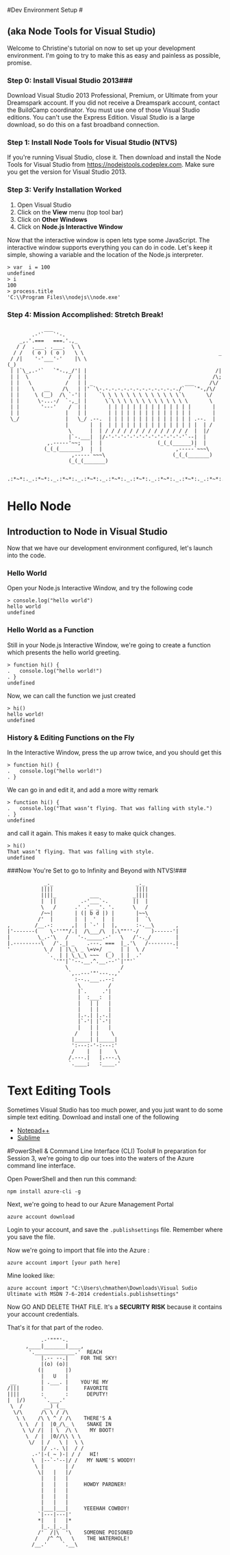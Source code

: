 #Dev Environment Setup #
## (aka Node Tools for Visual Studio) ##

Welcome to Christine's tutorial on now to set up your development environment. I'm going to try to make this as easy and painless as possible, promise.

### Step 0: Install Visual Studio 2013###

Download Visual Studio 2013 Professional, Premium, or Ultimate from your Dreamspark account.  If you did not receive a Dreamspark account, contact the BuildCamp coordinator.  You must use one of those Visual Studio editions.  You can't use the Express Edition.  Visual Studio is a large download, so do this on a fast broadband connection.

### Step 1: Install Node Tools for Visual Studio (NTVS) ###

If you're running Visual Studio, close it.  Then download and install the Node Tools for Visual Studio from https://nodejstools.codeplex.com.  Make sure you get the version for Visual Studio 2013.

### Step 3: Verify Installation Worked ###

1. Open Visual Studio
2. Click on the **View** menu (top tool bar)
3. Click on **Other Windows** 
4. Click on **Node.js Interactive Window**

Now that the interactive window is open lets type some JavaScript. The interactive window supports everything you can do in code. Let's keep it simple, showing a variable and the location of the Node.js interpreter.

    > var  i = 100
    undefined
	> i
	100
	> process.title
	'C:\\Program Files\\nodejs\\node.exe'


### Step 4: Mission Accomplished: Stretch Break! ###
         	  	___
       		.-'`   `'-.
   		_,.'.===   ===.'.,_
  	   / /  .___. .___.  \ \
 	  / /   ( o ) ( o )   \ \                                            _
	 / /|    '-'___'-'    |\ \                                          (_)
	 | |`\_,.-'`   `"-.,_/'| |                                          /|
	 | |  \             /  | |                                         /\;
	 | |   \           /   | | _                              ___     /\/
	 | |    \   __    /\   | |' `\-.-.-.-.-.-.-.-.-.-.-.-.-./`   `"-,/\/
	 | |     \ (__)  /\ `-'| |    `\ \ \ \ \ \ \ \ \ \ \ \ \`\       \/
	 | |      \-...-/  `-,_| |      \`\ \ \ \ \ \ \ \ \ \ \ \ \       \
	 | |       '---'    /  | |       | | | | | | | | | | | | | |       |
	 | |               |   | |       | | | | | | | | | | | | | |       |
	 \_/               |   \_/ .--.  | | | | | | | | | | | | | | .--.  |
	                   |       |  |  | | | | | | | | | | | | | | |  | /
	                    \      |  | / / / / / / / / / / / / / /  |  |/
	                    |`-.___|  |/-'-'-'-'-'-'-'-'-'-'-'-'-'`--|  |
	             ,.-----'~~;   |  |                  (_(_(______)|  |
	            (_(_(_______)  |  |                        ,-----`~~~\
	                     ,-----`~~~\                      (_(_(_______)
	                    (_(_(_______)
	
 	  .:*~*:._.:*~*:._.:*~*:._.:*~*:._.:*~*:._.:*~*:._.:*~*:._.:*~*:._.:*~*:.



# Hello Node #
## Introduction to Node in Visual Studio ##

Now that we have our development environment configured, let's launch into the code.


### Hello World ###
Open your Node.js Interactive Window, and try the following code

	> console.log("hello world")
	hello world
	undefined

### Hello World as a Function ###
Still in your Node.js Interactive Window, we're going to create a function which presents the hello world greeting.

    > function hi() {
    . 	console.log("hello world!")
    . }
    undefined

Now, we can call the function we just created

    > hi()
    hello world!
    undefined

### History & Editing Functions on the Fly ###
In the Interactive Window, press the up arrow twice, and you should get this

    > function hi() {
    . 	console.log("hello world!")
    . }

We can go in and edit it, and add a more witty remark

    > function hi() {
    . 	console.log("That wasn’t flying. That was falling with style.")
    . }
    undefined

and call it again. This makes it easy to make quick changes.
    
    > hi()
    That wasn’t flying. That was falling with style.
    undefined

###Now You're Set to go to Infinity and Beyond with NTVS!###

	            _._                           _._
           	   ||||                           ||||
           	   ||||_           ___           _||||
           	   |  ||        .-'___`-.        ||  |
	       	   \   /      .' .'_ _'. '.      \   /
	           /~~|       | (| b d |) |       |~~\
	          /'  |       |  |  '  |  |       |  `\
	,        /__.-:      ,|  | `-' |  |,      :-.__\       ,
	|'-------(    \-''""/.|  /\___/\  |.\""''-/    )------'|
	|         \_.-'\   /   '-._____.-'   \   /'-._/        |
	|.---------\   /'._| _    .---. ===  |_.'\   /--------.|
	'           \ /  | |\_\ _ \=v=/  _   | |  \ /          '
	             `.  | | \_\_\ ~~~  (_)  | |  .'
	               `'"'|`'--.__.^.__.--'`|'"'`
	                   \                 /
	                    `,..---'"'---..,'
	                      :--..___..--:    
	                       \         /
	                       |`.     .'|     
	                       |  :___:  |
	                       |   | |   |
	                       |   | |   |
	                       |.-.| |.-.|
	                       |`-'| |`-'|
	                       |   | |   |
	                      /    | |    \
	                     |_____| |_____|
	                     ':---:-'-:---:'
	                     /    |   |    \
	                    /.---.|   |.---.\
	                    `.____;   :____.'

# Text Editing Tools #
Sometimes Visual Studio has too much power, and you just want to do some simple text editing.
Download and install one of the following

- [Notepad++](http://notepad-plus-plus.org/download/v6.6.7.html)
- [Sublime](http://www.sublimetext.com/2)

#PowerShell & Command Line Interface (CLI) Tools#
In preparation for Session 3, we're going to dip our toes into the waters of the Azure command line interface.

Open PowerShell and then run this command:

	npm install azure-cli -g

Next, we're going to head to our Azure Management Portal

	azure account download

Login to your account, and save the `.publishsettings` file. Remember where you save the file.

Now we're going to import that file into the Azure :

	azure account import [your path here]

Mine looked like:

	azure account import "C:\Users\chmathen\Downloads\Visual Sudio Ultimate with MSDN 7-6-2014 credentials.publishsettings"

Now GO AND DELETE THAT FILE. It's a **SECURITY RISK** because it contains your account credentials.

That's it for that part of the rodeo.
	
	           .-'"""'-.
	      ,____|_______|____,
	       '._____________.'  REACH
	           |.-- --.|    FOR THE SKY!
	           |(o) (o)|
	          (|       |)
	           |   U   |
	 __        | .___. |    YOU'RE MY
	/|||       |       |     FAVORITE
	||||       :       :      DEPUTY!
	|  |/)      `.___.'
	 \  /       __) (__
	  \/\      /\ \ / /\
	   \ \    /\ \ ^ / /\    THERE'S A
	    \ \  / |  |0_/\_ \    SNAKE IN
	     \ \/ /|  | \  /\ \    MY BOOT!
	      \  / |  |0//\\ \ \
	       \/  | /   \ |  \ \
	           |/ .-. \|  / /
	        .-'|-( ~ )-| / /   HI!
	        \  |--`-'--|/ /   MY NAME'S WOODY!
	         \ |       | /
	          \|   |   |/
	           |   |   |
	           |   |   |     HOWDY PARDNER!
	           |   |   |
	           |   |   |
	           |   |   |
	           |___|___|     YEEEHAH COWBOY!
	          `|---|---|'
	          *|   |   |*
	           |_._|_._|
	          /'  /|\  '\    SOMEONE POISONED
	         /   /^ ^\   \    THE WATERHOLE!
	        /__.'     `.__\

